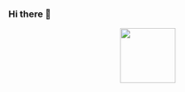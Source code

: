 ### Hi there 👋

<!--
**AlpakaAlbert/AlpakaAlbert** is a ✨ _special_ ✨ repository because its `README.md` (this file) appears on your GitHub profile.

Here are some ideas to get you started:

- 🔭 I’m currently working on ...
- 🌱 I’m currently learning ...
- 👯 I’m looking to collaborate on ...
- 🤔 I’m looking for help with ...
- 💬 Ask me about ...
- 📫 How to reach me: ...
- 😄 Pronouns: ...
- ⚡ Fun fact: ...
-->

<div id="header" align="center">
  <img src="https://cdn.discordapp.com/attachments/935509220198060032/1222909057862733824/alpaka.png?ex=6617edcf&is=660578cf&hm=9b428af8ac0f90ce3fc3e3545abab6b16238cb19b0e7b6ce8e4ed447662e2c41&" width="100"/>
</div>


